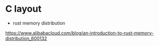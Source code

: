 # C layout

- rust memory distribution

https://www.alibabacloud.com/blog/an-introduction-to-rust-memory-distribution_600132